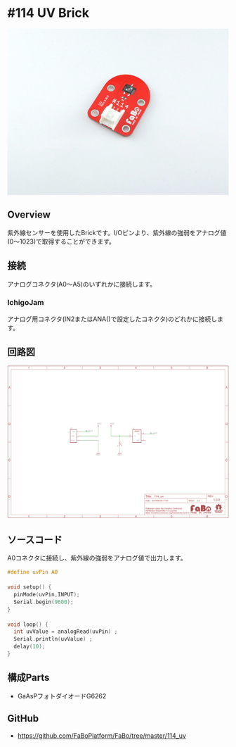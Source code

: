 # #114 UV Brick

![](../img/100_analog/product/114.jpg)
<!--COLORME-->

## Overview
紫外線センサーを使用したBrickです。I/Oピンより、紫外線の強弱をアナログ値(0〜1023)で取得することができます。

## 接続
アナログコネクタ(A0〜A5)のいずれかに接続します。

### IchigoJam
アナログ用コネクタ(IN2またはANA()で設定したコネクタ)のどれかに接続します。

## 回路図
![](../img/100_analog/schematic/114_uv.png)

## ソースコード
A0コネクタに接続し、紫外線の強弱をアナログ値で出力します。

```c
#define uvPin A0

void setup() {
  pinMode(uvPin,INPUT);
  Serial.begin(9600);
}

void loop() {
  int uvValue = analogRead(uvPin) ;
  Serial.println(uvValue) ;
  delay(10);
}
```

## 構成Parts
- GaAsPフォトダイオードG6262

## GitHub
- https://github.com/FaBoPlatform/FaBo/tree/master/114_uv
